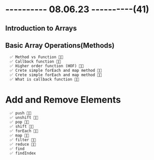 # ---------- 08.06.23 ----------(41)

## Introduction to Arrays

## Basic Array Operations(Methods)

      ✅ Method vs Function 👍🏻
      ✅ Callback function 👍🏻
      ✅ Higher order function (HOF) 👍🏻
      ✅ Crete simple forEach and map method 👍🏻
      ✅ Crete simple forEach and map method 👍🏻
      ✅ What is callback function 👍🏻

# Add and Remove Elements

      ✅ push 👍🏻
      ✅ unshift 👍🏻
      ✅ pop 👍🏻
      ✅ shift 👍🏻
      ✅ forEach 👍🏻
      ✅ map 👍🏻
      ✅ filter 👍🏻
      ✅ reduce 👍🏻
      ✅ find
      ✅ findIndex
